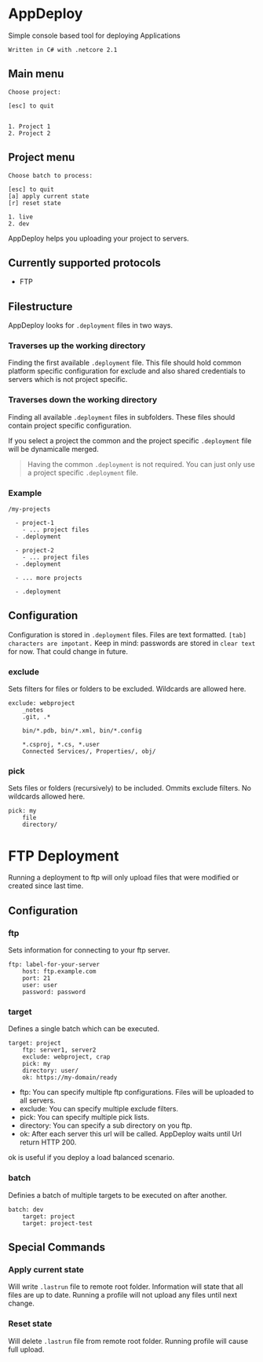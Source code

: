 # AppDeploy
Simple console based tool for deploying Applications

```
Written in C# with .netcore 2.1
```

## Main menu
```
Choose project:

[esc] to quit


1. Project 1
2. Project 2
```

## Project menu
```
Choose batch to process:

[esc] to quit
[a] apply current state
[r] reset state

1. live
2. dev
```

AppDeploy helps you uploading your project to servers. 

## Currently supported protocols
- FTP

## Filestructure
AppDeploy looks for `.deployment` files in two ways. 

### Traverses up the working directory

Finding the first available `.deployment` file. This file should hold common 
platform specific configuration for exclude and also shared credentials to 
servers which is not project specific.

### Traverses down the working directory

Finding all available `.deployment` files in subfolders. These files should 
contain project specific configuration.

If you select a project the common and the project specific `.deployment` file 
will be dynamicalle merged. 

> Having the common `.deployment` is not required. You can just only use a project specific `.deployment` file.

### Example
```
/my-projects

  - project-1
    - ... project files
  - .deployment

  - project-2
    - ... project files
  - .deployment

  - ... more projects

  - .deployment
```


## Configuration
Configuration is stored in `.deployment` files. Files are text formatted. 
`[tab] characters are impotant.`
Keep in mind: passwords are stored in `clear text` for now. 
That could change in future.

### exclude
Sets filters for files or folders to be excluded. Wildcards are allowed here.

```
exclude: webproject
	_notes
	.git, .*

	bin/*.pdb, bin/*.xml, bin/*.config

	*.csproj, *.cs, *.user
	Connected Services/, Properties/, obj/
```

### pick
Sets files or folders (recursively) to be included. Ommits exclude filters. 
No wildcards allowed here.

```
pick: my
	file
	directory/
```

# FTP Deployment
Running a deployment to ftp will only upload files 
that were modified or created since last time.

## Configuration

### ftp
Sets information for connecting to your ftp server.

```
ftp: label-for-your-server
	host: ftp.example.com
	port: 21
	user: user
	password: password
```

### target
Defines a single batch which can be executed.

```
target: project
	ftp: server1, server2
	exclude: webproject, crap
	pick: my
	directory: user/
	ok: https://my-domain/ready
```

- ftp: You can specify multiple ftp configurations. Files will be uploaded to all servers.
- exclude: You can specify multiple exclude filters.
- pick: You can specify multiple pick lists.
- directory: You can specify a sub directory on you ftp.
- ok: After each server this url will be called. AppDeploy waits until Url return HTTP 200. 

ok is useful if you deploy a load balanced scenario.

### batch
Definies a batch of multiple targets to be executed on after another.

```
batch: dev
	target: project
	target: project-test
```

## Special Commands

### Apply current state
Will write `.lastrun` file to remote root folder. Information will state that all files are up to date. Running a profile will not upload any files until next change.

### Reset state
Will delete `.lastrun` file from remote root folder. Running profile will cause full upload.
